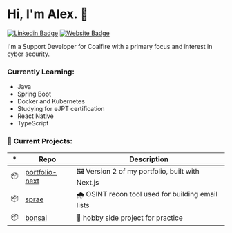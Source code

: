 # Hi, I'm Alex. 👋

[![Linkedin Badge](https://img.shields.io/badge/-alex-blue?style=flat&logo=Linkedin&logoColor=white&link=https://www.linkedin.com/in/alexander-cooter/)](https://www.linkedin.com/in/alexander-cooter/)
[![Website Badge](https://img.shields.io/badge/-alexcooter.com-CCCCCC?style=flat&logo=Firefox&logoColor=444444&link=https://alexcooter.com)](https://alexcooter.com)

I'm a Support Developer for Coalfire with a primary focus and interest in cyber security.

### Currently Learning:

- Java
- Spring Boot
- Docker and Kubernetes
- Studying for eJPT certification
- React Native
- TypeScript

### 🧰 Current Projects:

| \*  | Repo                                                        | Description                                      |
| --- | ----------------------------------------------------------- | ------------------------------------------------ |
| 📦  | [portfolio-next](https://github.com/alex-lc/portfolio-next) | 🖼 Version 2 of my portfolio, built with Next.js  |
| 📦  | [sprae](https://github.com/alex-lc/sprae)                   | 🌧 OSINT recon tool used for building email lists |
| 📦  | [bonsai](https://github.com/alex-lc/bonsai)                 | 🎋 hobby side project for practice               |
